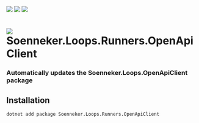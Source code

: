 ﻿[![](https://img.shields.io/nuget/v/soenneker.loops.runners.openapiclient.svg?style=for-the-badge)](https://www.nuget.org/packages/soenneker.loops.runners.openapiclient/)
[![](https://img.shields.io/github/actions/workflow/status/soenneker/soenneker.loops.runners.openapiclient/publish-package.yml?style=for-the-badge)](https://github.com/soenneker/soenneker.loops.runners.openapiclient/actions/workflows/publish-package.yml)
[![](https://img.shields.io/nuget/dt/soenneker.loops.runners.openapiclient.svg?style=for-the-badge)](https://www.nuget.org/packages/soenneker.loops.runners.openapiclient/)

# ![](https://user-images.githubusercontent.com/4441470/224455560-91ed3ee7-f510-4041-a8d2-3fc093025112.png) Soenneker.Loops.Runners.OpenApiClient
### Automatically updates the Soenneker.Loops.OpenApiClient package

## Installation

```
dotnet add package Soenneker.Loops.Runners.OpenApiClient
```
